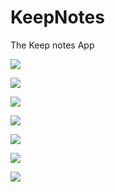# KeepNotes
The Keep notes App

![](Images/Screenshot_1.jpg)

![](Images/Screenshot_2.jpg)

![](Images/Screenshot_3.jpg)

![](Images/Screenshot_4.jpg)

![](Images/Screenshot_5.jpg)

![](Images/Screenshot_6.jpg)

![](Images/Screenshot_7.jpg)
